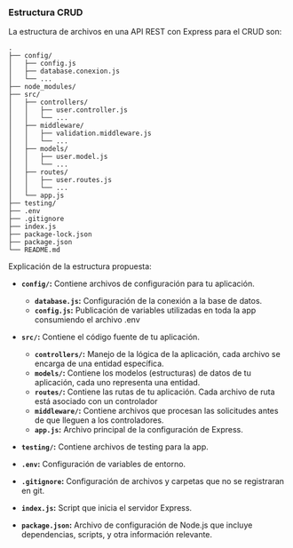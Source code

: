 ### Estructura CRUD

La estructura de archivos en una API REST con Express para el CRUD son: 

```plaintext
.
├── config/
│   ├── config.js
│   ├── database.conexion.js
│   └── ...
├── node_modules/
├── src/
│   ├── controllers/
│   │   ├── user.controller.js
│   │   └── ...
│   ├── middleware/
│   │   ├── validation.middleware.js
│   │   └── ...
│   ├── models/
│   │   ├── user.model.js
│   │   └── ...
│   ├── routes/
│   │   ├── user.routes.js
│   │   └── ...
│   └── app.js
├── testing/
├── .env
├── .gitignore
├── index.js
├── package-lock.json
├── package.json
└── README.md
```

Explicación de la estructura propuesta:

- **`config/`:** Contiene archivos de configuración para tu aplicación.
  - **`database.js`:** Configuración de la conexión a la base de datos.
  - **`config.js`:** Publicación de variables utilizadas en toda la app consumiendo el archivo .env 

- **`src/`:** Contiene el código fuente de tu aplicación.
  - **`controllers/`:** Manejo de la lógica de la aplicación, cada archivo se encarga de una entidad específica.
  - **`models/`:** Contiene los modelos (estructuras) de datos de tu aplicación, cada uno representa una entidad.
  - **`routes/`:** Contiene las rutas de tu aplicación. Cada archivo de ruta está asociado con un controlador
  - **`middleware/`:** Contiene archivos que procesan las solicitudes antes de que lleguen a los controladores. 
  - **`app.js`:** Archivo principal de la configuración de Express.

- **`testing/`:** Contiene archivos de testing para la app.

- **`.env`:** Configuración de variables de entorno.
- **`.gitignore`:** Configuración de archivos y carpetas que no se registraran en git.
- **`index.js`:** Script que inicia el servidor Express.
- **`package.json`:** Archivo de configuración de Node.js que incluye dependencias, scripts, y otra información relevante.
